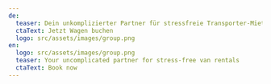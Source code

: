 ```yaml
---
de:
  teaser: Dein unkomplizierter Partner für stressfreie Transporter-Mieten
  ctaText: Jetzt Wagen buchen
  logo: src/assets/images/group.png
en:
  logo: src/assets/images/group.png
  teaser: Your uncomplicated partner for stress-free van rentals
  ctaText: Book now
---
```


